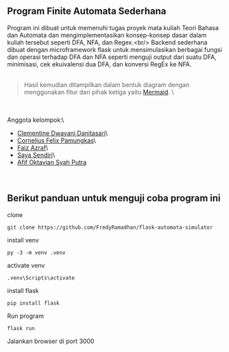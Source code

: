 ## Program Finite Automata Sederhana

Program ini dibuat untuk memenuhi tugas proyek mata kuliah Teori Bahasa dan Automata dan mengimplementasikan konsep-konsep dasar dalam kuliah tersebut seperti DFA, NFA, dan Regex.\<br/>
Backend sederhana dibuat dengan microframework flask untuk mensimulasikan berbagai fungsi dan operasi terhadap DFA dan NFA seperti menguji output dari suatu DFA, minimisasi, cek ekuivalensi dua DFA, dan konversi RegEx ke NFA.<br/><br/>

>Hasil kemudian ditampilkan dalam bentuk diagram dengan menggunakan fitur dari pihak ketiga yaitu [Mermaid](https://mermaid.js.org/). \


<br/><br/>
Anggota kelompok:\
- [Clementine Dwayani Danitasari](https://github.com/clementinedwayani)\
- [Cornelius Felix Pamungkas](https://github.com/corneliusfelix12)\
- [Faiz Azraf](https://github.com/faizazraf05)\
- [Saya Sendiri](https://github.com/FredyRamadhan)\
- [Afif Oktavian Syah Putra](https://github.com/Oktava8)\
<br/><br/>
## Berikut panduan untuk menguji coba program ini

clone

    git clone https://github.com/FredyRamadhan/flask-automata-simulator

install venv

    py -3 -m venv .venv

activate venv
    
    .venv\Scripts\activate

install flask
    
    pip install flask

Run program

    flask run

Jalankan browser di port 3000
